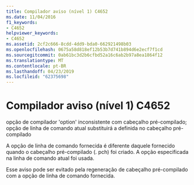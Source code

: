 ```yaml
---
title: Compilador aviso (nível 1) C4652
ms.date: 11/04/2016
f1_keywords:
- C4652
helpviewer_keywords:
- C4652
ms.assetid: 2cf2c666-8cdd-4dd9-bda0-662921498b03
ms.openlocfilehash: 0675a58d818ef12b53b7d741b894d6e2ecf7f1cd
ms.sourcegitcommit: 0ab61bc3d2b6cfbd52a16c6ab2b97a8ea1864f12
ms.translationtype: MT
ms.contentlocale: pt-BR
ms.lasthandoff: 04/23/2019
ms.locfileid: "62375698"
---
```

# <a name="compiler-warning-level-1-c4652"></a>Compilador aviso (nível 1) C4652

opção de compilador 'option' inconsistente com cabeçalho pré-compilado; opção de linha de comando atual substituirá a definida no cabeçalho pré-compilado

A opção de linha de comando fornecida é diferente daquele fornecido quando o cabeçalho pré-compilado (. pch) foi criado. A opção especificada na linha de comando atual foi usada.

Esse aviso pode ser evitado pela regeneração de cabeçalho pré-compilado com a opção de linha de comando fornecida.